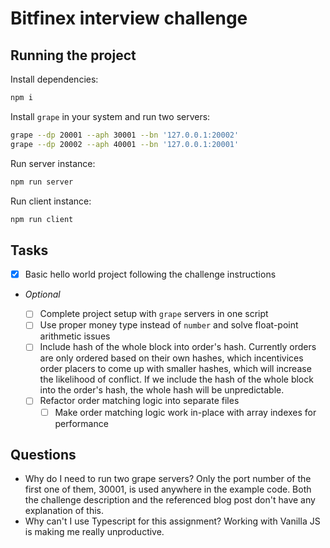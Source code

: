 # Bitfinex interview challenge

## Running the project

Install dependencies:

```bash
npm i
```

Install `grape` in your system and run two servers:

```bash
grape --dp 20001 --aph 30001 --bn '127.0.0.1:20002'
grape --dp 20002 --aph 40001 --bn '127.0.0.1:20001'
```

Run server instance:

```bash
npm run server
```

Run client instance:

```bash
npm run client
```

## Tasks

- [x] Basic hello world project following the challenge instructions
- _Optional_

  - [ ] Complete project setup with `grape` servers in one script
  - [ ] Use proper money type instead of `number` and solve float-point arithmetic issues
  - [ ] Include hash of the whole block into order's hash. Currently orders are only ordered based on their own hashes, which incentivices order placers to come up with smaller hashes, which will increase the likelihood of conflict. If we include the hash of the whole block into the order's hash, the whole hash will be unpredictable.
  - [ ] Refactor order matching logic into separate files
	- [ ] Make order matching logic work in-place with array indexes for performance

## Questions

- Why do I need to run two grape servers? Only the port number of the first one of them, 30001, is used anywhere in the example code. Both the challenge description and the referenced blog post don't have any explanation of this.
- Why can't I use Typescript for this assignment? Working with Vanilla JS is making me really unproductive.
